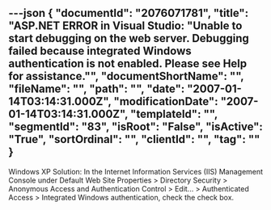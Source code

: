 ---json
{
  "documentId": "2076071781",
  "title": "ASP.NET ERROR in Visual Studio: &quot;Unable to start debugging on the web server. Debugging failed because integrated Windows authentication is not enabled. Please see Help for assistance.&quot;",
  "documentShortName": "",
  "fileName": "",
  "path": "",
  "date": "2007-01-14T03:14:31.000Z",
  "modificationDate": "2007-01-14T03:14:31.000Z",
  "templateId": "",
  "segmentId": "83",
  "isRoot": "False",
  "isActive": "True",
  "sortOrdinal": "",
  "clientId": "",
  "tag": ""
}
---

Windows XP Solution: In the Internet Information Services (IIS) Management Console under Default Web Site Properties &gt; Directory Security &gt; Anonymous Access and Authentication Control &gt; Edit... &gt; Authenticated Access &gt; Integrated Windows authentication, check the check box.
